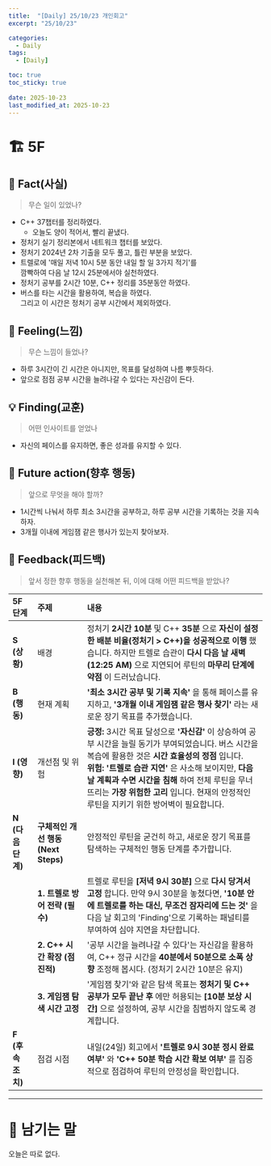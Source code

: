 ```yaml
---
title:  "[Daily] 25/10/23 개인회고"
excerpt: "25/10/23"

categories:
  - Daily
tags:
  - [Daily]

toc: true
toc_sticky: true
 
date: 2025-10-23
last_modified_at: 2025-10-23
---
```


# 🏗️ 5F
## 🧩 Fact(사실)
> 무슨 일이 있었나?

- C++ 37챕터를 정리하였다.
  - 오늘도 양이 적어서, 빨리 끝냈다.
- 정처기 실기 정리본에서 네트워크 챕터를 보았다.
- 정처기 2024년 2차 기출을 모두 풀고, 틀린 부분을 보았다.
- 트렐로에 '매일 저녁 10시 5분 동안 내일 할 일 3가지 적기'를  
깜빡하여 다음 날 12시 25분에서야 실천하였다.
- 정처기 공부를 2시간 10분, C++ 정리를 35분동안 하였다.
- 버스를 타는 시간을 활용하여, 복습을 하였다.  
그리고 이 시간은 정처기 공부 시간에서 제외하였다.

## 💭 Feeling(느낌)
> 무슨 느낌이 들었나?

- 하루 3시간이 긴 시간은 아니지만, 목표를 달성하여 나름 뿌듯하다.
- 앞으로 점점 공부 시간을 늘려나갈 수 있다는 자신감이 든다.

## 💡 Finding(교훈)
> 어떤 인사이트를 얻었나

- 자신의 페이스를 유지하면, 좋은 성과를 유지할 수 있다.

## 🎯 Future action(향후 행동)
> 앞으로 무엇을 해야 할까?

- 1시간씩 나눠서 하루 최소 3시간을 공부하고, 하루 공부 시간을 기록하는 것을 지속하자.
- 3개월 이내에 게임잼 같은 행사가 있는지 찾아보자.

## 🔁 Feedback(피드백)
> 앞서 정한 향후 행동을 실천해본 뒤, 이에 대해 어떤 피드백을 받았나?

| **5F 단계** | **주제** | **내용** |
| :--- | :--- | :--- |
| **S (상황)** | 배경 | 정처기 **2시간 10분** 및 C++ **35분** 으로 **자신이 설정한 배분 비율(정처기 \> C++)을 성공적으로 이행** 했습니다. 하지만 트렐로 습관이 **다시 다음 날 새벽(12:25 AM)** 으로 지연되어 루틴의 **마무리 단계에 약점** 이 드러났습니다. |
| **B (행동)** | 현재 계획 | **'최소 3시간 공부 및 기록 지속'** 을 통해 페이스를 유지하고, **'3개월 이내 게임잼 같은 행사 찾기'** 라는 새로운 장기 목표를 추가했습니다. |
| **I (영향)** | 개선점 및 위험 | **긍정:** 3시간 목표 달성으로 **'자신감'** 이 상승하여 공부 시간을 늘릴 동기가 부여되었습니다. 버스 시간을 복습에 활용한 것은 **시간 효율성의 정점** 입니다. <br> **위험:** **'트렐로 습관 지연'** 은 사소해 보이지만, **다음 날 계획과 수면 시간을 침해** 하여 전체 루틴을 무너뜨리는 **가장 위험한 고리** 입니다. 현재의 안정적인 루틴을 지키기 위한 방어벽이 필요합니다. |
| **N (다음 단계)** | **구체적인 개선 행동 (Next Steps)** | 안정적인 루틴을 굳건히 하고, 새로운 장기 목표를 탐색하는 구체적인 행동 단계를 추가합니다. |
| | **1. 트렐로 방어 전략 (필수)** | 트렐로 루틴을 **[저녁 9시 30분]** 으로 **다시 당겨서 고정** 합니다. 만약 9시 30분을 놓쳤다면, **'10분 안에 트렐로를 하는 대신, 무조건 잠자리에 드는 것'** 을 다음 날 회고의 'Finding'으로 기록하는 패널티를 부여하여 심야 지연을 차단합니다. |
| | **2. C++ 시간 확장 (점진적)** | '공부 시간을 늘려나갈 수 있다'는 자신감을 활용하여, C++ 정규 시간을 **40분에서 50분으로 소폭 상향** 조정해 봅시다. (정처기 2시간 10분은 유지) |
| | **3. 게임잼 탐색 시간 고정** | '게임잼 찾기'와 같은 탐색 목표는 **정처기 및 C++ 공부가 모두 끝난 후** 에만 허용되는 **[10분 보상 시간]** 으로 설정하여, 공부 시간을 침범하지 않도록 경계합니다. |
| **F (후속 조치)** | 점검 시점 | 내일(24일) 회고에서 **'트렐로 9시 30분 정시 완료 여부'** 와 **'C++ 50분 학습 시간 확보 여부'** 를 집중적으로 점검하여 루틴의 안정성을 확인합니다. |

---

# 🌙 남기는 말

오늘은 따로 없다.